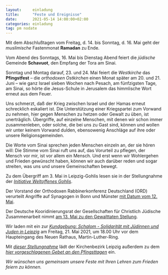```yaml
---
layout:     einladung
title:      "Feste und Ereignisse"
date:       2021-05-14 14:00:00+02:00
categories: einladung
tag: pm nodate
---
```



Mit dem Abschlußtagen vom Freitag, d. 14. bis Sonntag, d. 16. Mai geht der *muslimische* Fastenmonat **Ramadan** zu Ende.

Vom Abend des Sonntags, 16. Mai bis Dienstag Abend feiert die *jüdische* Gemeinde **Schavuot**,
den Empfang der Tora am Sinai.

Sonntag und Montag darauf, 23. und 24. Mai feiert die *Westkirche* das **Pfingstfest**
– die *orthodoxen Ostkirchen* einen Monat später am 20. und 21. Juni –
wie ganz Israel sieben Wochen nach Pesach, am fünfzigsten Tage, am Sinai,
so hörte die Jesus-Schule in Jerusalem das himmlische Wort erneut aus dem Feuer.

Uns schmerzt, daß der Krieg zwischen Israel und der Hamas erneut schrecklich eskaliert ist.
Die Unterstützung einer Kriegspartei zum Vorwand zu nehmen, hier gegen Menschen zu hetzen oder Gewalt zu üben, ist unerträglich.
Übergriffe, auf einzelne Menschen, mit denen wir schon immer zusammenleben, oder solche, die bei uns zu Gast sind, können und wollen wir unter keinem Vorwand dulden, ebensowenig Anschläge auf ihre oder unsere Religionsgemeinden.

Die Worte vom Sinai sprechen jeden Menschen einzeln an, der sie hören will:
Die Stimme vom Sinai ruft uns auf, das Vorurteil zu pflegen, der Mensch vor mir, ist vor allem ein Mensch. Und erst wenn wir Wohlergehen und Frieden gewünscht haben, können wir auch darüber reden und sogar streiten, was uns und unsere Gemeinschaften bewegt.

Zu dem Übergriff am 3. Mai in Leipzig-Gohlis lesen sie in der Stellungnahme der <a class="pdf" href="pressemitteilungen/2021-05-10-PMWeltoffenesGohlis.pdf">*Initiative Weltoffenes Gohlis*</a>.

Der Vorstand der Orthodoxen Rabbinerkonferenz Deutschland (ORD) verurteilt Angriffe auf Synagogen in Bonn und Münster <a class="link" href="https://www.juedische-allgemeine.de/religion/mit-null-toleranz-begegnen/">mit Datum vom 12. Mai</a>.

Der Deutsche Kooridinierungsrat der Gesellschaften für Christlich Jüdische Zusammenarbeit nimmt <a class="link" href="https://www.deutscher-koordinierungsrat.de/dkr-home-Stellungnahme-Trauer-um-Opfer-in-Nahost-2021/">am 13. Mai zu den Gewalttaten Stellung</a>.

Wir laden mit ein zur <a class="pdf" href="pressemitteilungen/2021-05-19-KundgebungSchalom.pdf">*Kundgebung: Schalom - Solidarität mit Jüdinnen und Juden in Leipzig*</a>
am Freitag, 21. Mai 2021, um 18.00 Uhr
vor dem Haupteingang des Neuen Rathaus, Martin-Luther-Ring.

Mit <a class="pdf" href="pressemitteilungen/2021-05-19-EvLuthKirchenbezirkLeipzigAnschreiben.pdf">*dieser Stellungnahme*</a> lädt der Kirchenbezirk Leipzig außerdem zu dem <a class="pdf" href="pressemitteilungen/2021-05-19-GebetsvorschlagPfingsten.pdf">*hier vorgeschlagenen Gebet an den Pfingsttagen*</a> ein.

*Wir wünschen uns gemeinsam unsere Feste mit Ihren Lehren zum Frieden feiern zu können.*
